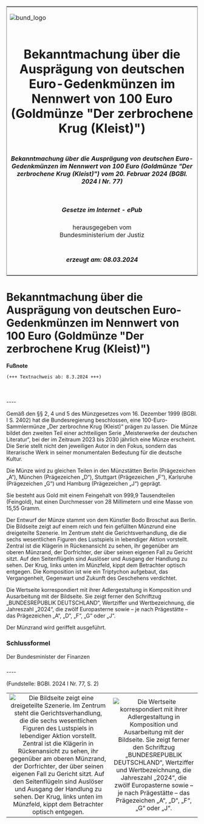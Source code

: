 <span id="DECKBLATT.html"></span>

<table border="0" frame="border" width="100%">

<tr valign="top">

<td align="left">

![bund\_logo](BfJ_2021_Web_de_de.gif)

</td>

<td align="right">

 

</td>

</tr>

<tr align="center" valign="middle">

<td colspan="2">

# Bekanntmachung über die Ausprägung von deutschen Euro-Gedenkmünzen im Nennwert von 100 Euro (Goldmünze "Der zerbrochene Krug (Kleist)")

</td>

</tr>

<tr align="center" valign="middle">

<td colspan="2">

##### Bekanntmachung über die Ausprägung von deutschen Euro-Gedenkmünzen im Nennwert von 100 Euro (Goldmünze "Der zerbrochene Krug (Kleist)") vom 20. Februar 2024 (BGBl. 2024 I Nr. 77)

</td>

</tr>

<tr align="center" valign="middle">

<td colspan="2">

  
  

##### Gesetze im Internet - ePub  
  
herausgegeben vom  
Bundesministerium der Justiz

</td>

</tr>

<tr align="center" valign="bottom">

<td colspan="2">

  
  

##### erzeugt am: 08.03.2024

</td>

</tr>

</table>

<span id="BJNR04D0A0024.html"></span>

# Bekanntmachung über die Ausprägung von deutschen Euro-Gedenkmünzen im Nennwert von 100 Euro (Goldmünze "Der zerbrochene Krug (Kleist)")

<div>

  
**Fußnote**

<div class="jnhtml">

<div>

<div class="jurAbsatz">

  

``` 
(+++ Textnachweis ab: 8.3.2024 +++)

 
```

</div>

</div>

</div>

</div>

<span id="BJNR04D0A0024BJNE000100000.html"></span>

###   
\----

<div>

<div class="jnhtml">

<div>

<div class="jurAbsatz">

Gemäß den §§ 2, 4 und 5 des Münzgesetzes vom 16. Dezember 1999 (BGBl. I
S. 2402) hat die Bundesregierung beschlossen, eine 100-Euro-Sammlermünze
„Der zerbrochne Krug (Kleist)“ prägen zu lassen. Die Münze bildet den
zweiten Teil einer achtteiligen Serie „Meisterwerke der deutschen
Literatur“, bei der im Zeitraum 2023 bis 2030 jährlich eine Münze
erscheint. Die Serie stellt nicht den jeweiligen Autor in den Fokus,
sondern das literarische Werk in seiner monumentalen Bedeutung für die
deutsche Kultur.

</div>

<div class="jurAbsatz">

Die Münze wird zu gleichen Teilen in den Münzstätten Berlin
(Prägezeichen „A“), München (Prägezeichen „D“), Stuttgart (Prägezeichen
„F“), Karlsruhe (Prägezeichen „G“) und Hamburg (Prägezeichen „J“)
geprägt.

</div>

<div class="jurAbsatz">

Sie besteht aus Gold mit einem Feingehalt von 999,9 Tausendteilen
(Feingold), hat einen Durchmesser von 28 Millimetern und eine Masse von
15,55 Gramm.

</div>

<div class="jurAbsatz">

Der Entwurf der Münze stammt von dem Künstler Bodo Broschat aus Berlin.
Die Bildseite zeigt auf einem reich und fein gefüllten Münzrund eine
dreigeteilte Szenerie. Im Zentrum steht die Gerichtsverhandlung, die die
sechs wesentlichen Figuren des Lustspiels in lebendiger Aktion
vorstellt. Zentral ist die Klägerin in Rückenansicht zu sehen, ihr
gegenüber am oberen Münzrand, der Dorfrichter, der über seinen eigenen
Fall zu Gericht sitzt. Auf den Seitenflügeln sind Auslöser und Ausgang
der Handlung zu sehen. Der Krug, links unten im Münzfeld, kippt dem
Betrachter optisch entgegen. Die Komposition ist wie ein Triptychon
aufgebaut, das Vergangenheit, Gegenwart und Zukunft des Geschehens
verdichtet.

</div>

<div class="jurAbsatz">

Die Wertseite korrespondiert mit ihrer Adlergestaltung in Komposition
und Ausarbeitung mit der Bildseite. Sie zeigt ferner den Schriftzug
„BUNDESREPUBLIK DEUTSCHLAND“, Wertziffer und Wertbezeichnung, die
Jahreszahl „2024“, die zwölf Europasterne sowie – je nach Prägestätte –
das Prägezeichen „A“, „D“, „F“, „G“ oder „J“.

</div>

<div class="jurAbsatz">

Der Münzrand wird geriffelt ausgeführt.

</div>

</div>

</div>

</div>

<span id="BJNR04D0A0024BJNE000200000.html"></span>

### Schlussformel  

<div>

<div class="jnhtml">

<div>

<div class="jurAbsatz">

<span class="SP">Der Bundesminister der Finanzen</span>

</div>

</div>

</div>

</div>

<span id="BJNR04D0A0024BJNE000300000.html"></span>

###   
\----

<div>

<div class="jnhtml">

<div>

<div class="jurAbsatz">

<div class="kommentar_Fundstelle">

(Fundstelle: BGBl. 2024 I Nr. 77, S. 2)

</div>

</div>

|                                                                                                                                                                                                                                                                                                                                                                                                                                                                                                                    |                                                                                                                                                                                                                                                                                                                                                                   |
| :----------------------------------------------------------------------------------------------------------------------------------------------------------------------------------------------------------------------------------------------------------------------------------------------------------------------------------------------------------------------------------------------------------------------------------------------------------------------------------------------------------------: | :---------------------------------------------------------------------------------------------------------------------------------------------------------------------------------------------------------------------------------------------------------------------------------------------------------------------------------------------------------------: |
| ![Die Bildseite zeigt eine dreigeteilte Szenerie. Im Zentrum steht die Gerichtsverhandlung, die die sechs wesentlichen Figuren des Lustspiels in lebendiger Aktion vorstellt. Zentral ist die Klägerin in Rückenansicht zu sehen, ihr gegenüber am oberen Münzrand, der Dorfrichter, der über seinen eigenen Fall zu Gericht sitzt. Auf den Seitenflügeln sind Auslöser und Ausgang der Handlung zu sehen. Der Krug, links unten im Münzfeld, kippt dem Betrachter optisch entgegen.](bgbl1_2024_j00770_0010.jpeg) | ![Die Wertseite korrespondiert mit ihrer Adlergestaltung in Komposition und Ausarbeitung mit der Bildseite. Sie zeigt ferner den Schriftzug „BUNDESREPUBLIK DEUTSCHLAND“, Wertziffer und Wertbezeichnung, die Jahreszahl „2024“, die zwölf Europasterne sowie – je nach Prägestätte – das Prägezeichen „A“, „D“, „F“, „G“ oder „J“.](bgbl1_2024_j00770_0020.jpeg) |

</div>

</div>

</div>
